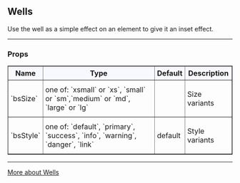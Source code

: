 ## Wells

Use the well as a simple effect on an element to give it an inset effect.

---

### Props


<table border = "1" style="width: 100%"}>
 <thead style = "background-color: GhostWhite">
 <tr>
  <th style="padding:5px">Name</th>
  <th style="padding:5px">Type</th>
  <th style="padding:5px">Default</th>
  <th style="padding:5px">Description</th>
 </tr>
 </thead>
 <tbody>
  <tr>
   <td style="padding:5px"><span>`bsSize`</span><span> </span></td>
   <td style="padding:5px"><div>one of: `xsmall` or `xs`, `small` or `sm`,`medium` or `md`, `large` or `lg`</div></td>
   <td style="padding:5px"></td>
   <td style="padding:5px"><div><p>Size variants</p></div></td>
  </tr>
  <tr>
   <td style="padding:5px"><span>`bsStyle`</span><span> </span></td>
   <td style="padding:5px"><div>one of: `default`, `primary`, `success`, `info`, `warning`, `danger`, `link`</div></td>
   <td style="padding:5px"><div>default</div></td>
   <td style="padding:5px"><div><p>Style variants</p></div></td>
  </tr>
  
 </tbody>
</table>

---

<a href="http://react-bootstrap.github.io/components.html#wells" target="_blank">More about Wells</a>